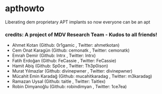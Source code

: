 # apthowto
Liberating dem proprietary APT implants so now everyone can be an apt

### credits: A project of MDV Research Team - Kudos to all friends!
- Ahmet Kotan (Github: 0r1gamic , Twitter: ahmetkotan)
- Cem Onat Karagün (Github: cemonatk , Twitter: cemonatk)
- Emrah Demir (Github: lntrx , Twitter: lntrx)
- Fatih Erdoğan (Github: FeCassie , Twitter: FeCassie)
- Hamit Abiş (Github: Sp0ce , Twitter: Th3p0ison)
- Murat Yılmazlar (Github: divinepwner , Twitter: divinepwner)
- Mücahit Emin Karadağ (Github: mucahitkaradag , Twitter: m3karadag)
- Ramazan Uysal (Github: taitle , Twitter: Taitlex)
- Robin Dimyanoğlu (Github: robindimyan , Twitter: 1ce7ea)
